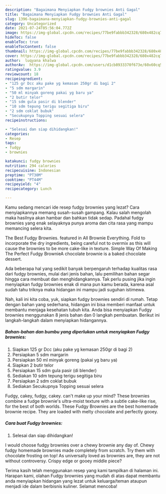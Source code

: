```yaml
---
description: "Bagaimana Menyiapkan Fudgy brownies Anti Gagal"
title: "Bagaimana Menyiapkan Fudgy brownies Anti Gagal"
slug: 1396-bagaimana-menyiapkan-fudgy-brownies-anti-gagal
category: Uncategorized
date: 2021-07-24T05:56:04.772Z
image: https://img-global.cpcdn.com/recipes/77be9fabbb342328/680x482cq70/fudgy-brownies-foto-resep-utama.jpg
hideToc: false
enableToc: true
enableTocContent: false
thumbnail: https://img-global.cpcdn.com/recipes/77be9fabbb342328/680x482cq70/fudgy-brownies-foto-resep-utama.jpg
cover: https://img-global.cpcdn.com/recipes/77be9fabbb342328/680x482cq70/fudgy-brownies-foto-resep-utama.jpg
author:  luqyana khalwa
authorAv:  https://img-global.cpcdn.com/users/d1cb8933370f673e/60x60cq50/avatar.jpg
ratingvalue: 3.9
reviewcount: 18
recipeingredient:
- "125 gr Dcc aku pake yg kemasan 250gr di bagi 2"
- "5 sdm margarin"
- "50 ml minyak goreng pakai yg baru ya"
- "2 butir telor"
- "15 sdm gula pasir di blender"
- "10 sdm tepung terigu segitiga biru"
- "2 sdm coklat bubuk"
- "Secukupnya Topping sesuai selera"
recipeinstructions:

- "Selesai dan siap dihidangkan!"
categories:
- Resep
tags:
- fudgy
- brownies

katakunci: fudgy brownies 
nutrition: 294 calories
recipecuisine: Indonesian
preptime: "PT30M"
cooktime: "PT44M"
recipeyield: "4"
recipecategory: Lunch

---
```



Kamu sedang mencari ide resep fudgy brownies yang lezat? Cara menyiapkannya memang susah-susah gampang. Kalau salah mengolah maka hasilnya akan hambar dan bahkan tidak sedap. Padahal fudgy brownies yang enak selayaknya punya aroma dan cita rasa yang mampu memancing selera kita.


The Best Fudgy Brownies. featured in All Brownie Everything. Fold to incorporate the dry ingredients, being careful not to overmix as this will cause the brownies to be more cake-like in texture. Simple Way Of Making The Perfect Fudgy BrownieA chocolate brownie is a baked chocolate dessert.

Ada beberapa hal yang sedikit banyak berpengaruh terhadap kualitas rasa dari fudgy brownies, mulai dari jenis bahan, lalu pemilihan bahan segar hingga cara membuat dan menghidangkannya. Tak perlu pusing jika ingin menyiapkan fudgy brownies enak di mana pun kamu berada, karena asal sudah tahu triknya maka hidangan ini mampu jadi suguhan istimewa.


Nah, kali ini kita coba, yuk, siapkan fudgy brownies sendiri di rumah. Tetap dengan bahan yang sederhana, hidangan ini bisa memberi manfaat untuk membantu menjaga kesehatan tubuh kita. Anda bisa menyiapkan Fudgy brownies menggunakan 8 jenis bahan dan 0 langkah pembuatan. Berikut ini langkah-langkah dalam menyiapkan hidangannya.

<!--inarticleads1-->

##### Bahan-bahan dan bumbu yang diperlukan untuk menyiapkan Fudgy brownies:

1. Siapkan 125 gr Dcc (aku pake yg kemasan 250gr di bagi 2)
1. Persiapkan 5 sdm margarin
1. Persiapkan 50 ml minyak goreng (pakai yg baru ya)
1. Siapkan 2 butir telor
1. Persiapkan 15 sdm gula pasir (di blender)
1. Sediakan 10 sdm tepung terigu segitiga biru
1. Persiapkan 2 sdm coklat bubuk
1. Sediakan Secukupnya Topping sesuai selera


Fudgy, cakey, fudgy, cakey. can&#39;t make up your mind? These brownies combine a fudge brownie&#39;s ultra-moist texture with a subtle cake-like rise, for the best of both worlds. These Fudgy Brownies are the best homemade brownie recipe. They are loaded with melty chocolate and perfectly gooey. 

<!--inarticleads2-->

##### Cara buat Fudgy brownies:


1. Selesai dan siap dihidangkan!

I would choose fudgy brownies over a chewy brownie any day of. Chewy fudgy homemade brownies made completely from scratch. Try them with chocolate frosting on top! As universally loved as brownies are, they are not without controversy. Crispy edge or gooey middle piece? 

Terima kasih telah menggunakan resep yang kami tampilkan di halaman ini. Harapan kami, olahan Fudgy brownies yang mudah di atas dapat membantu anda menyiapkan hidangan yang lezat untuk keluarga/teman ataupun menjadi ide dalam berbisnis kuliner. Selamat mencoba!
